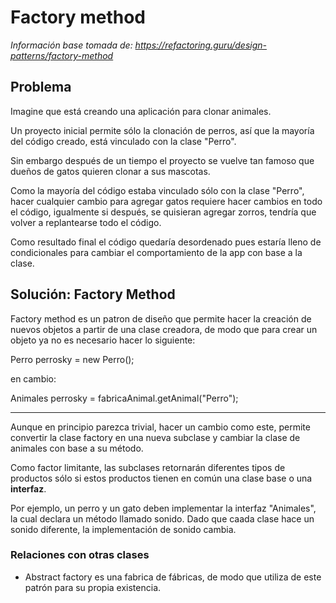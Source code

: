 # Factory method

*Información base tomada de: https://refactoring.guru/design-patterns/factory-method*

## Problema

Imagine que está creando una aplicación para clonar animales.

Un proyecto inicial permite sólo la clonación de perros, así que la mayoría del código creado, está vinculado con
la clase "Perro".

Sin embargo después de un tiempo el proyecto se vuelve tan famoso que dueños de gatos quieren clonar a sus mascotas.

Como la mayoría del código estaba vinculado sólo con la clase "Perro", hacer cualquier cambio para agregar gatos requiere hacer 
cambios en todo el código, igualmente si después, se quisieran agregar zorros, tendría que volver a replantearse todo el código.

Como resultado final el código quedaría desordenado pues estaría lleno de condicionales para cambiar el comportamiento de la app
con base a la clase.

## Solución: Factory Method

Factory method es un patron de diseño que permite hacer la creación de nuevos objetos a partir de una clase creadora, de modo que
para crear un objeto ya no es necesario hacer lo siguiente:

Perro perrosky = new Perro();

en cambio:

Animales perrosky = fabricaAnimal.getAnimal("Perro");

___

Aunque en principio parezca trivial, hacer un cambio como este, permite convertir la clase factory en una nueva subclase y cambiar la clase de animales con base a su método.

Como factor limitante, las subclases retornarán diferentes tipos de productos sólo si estos productos tienen en común una clase base o una **interfaz**.

Por ejemplo, un perro y un gato deben implementar la interfaz "Animales", la cual declara un método llamado sonido. Dado que caada clase hace un sonido diferente, la implementación de sonido cambia.

### Relaciones con otras clases

- Abstract factory es una fabrica de fábricas, de modo que utiliza de este patrón para su propia existencia.